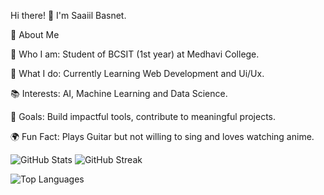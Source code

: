 Hi there! 👋 I'm Saaiil Basnet.

🚀 About Me

🌟 Who I am: Student of BCSIT (1st year) at Medhavi College.

💼 What I do: Currently Learning Web Development and Ui/Ux.

📚 Interests: AI, Machine Learning and Data Science.

🎯 Goals:  Build impactful tools, contribute to meaningful projects.

🌍 Fun Fact: Plays Guitar but not willing to sing and loves watching anime.

![GitHub Stats](https://github-readme-stats.vercel.app/api?username=saaiilbasnet&show_icons=true&theme=dark) ![GitHub Streak](https://streak-stats.demolab.com/?user=saaiilbasnet&theme=dark)


![Top Languages](https://github-readme-stats.vercel.app/api/top-langs/?username=saaiilbasnet&layout=compact&theme=dark)
